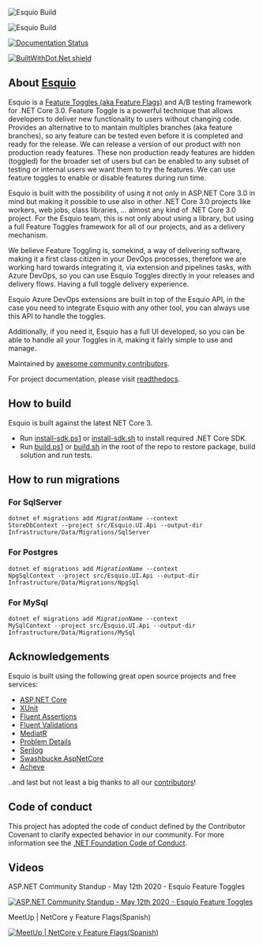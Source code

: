 ![Esquio Build](https://github.com/xabaril/Esquio/workflows/Esquio%20Continous%20Integration/badge.svg?branch=master)

![Esquio Build](https://github.com/xabaril/Esquio/workflows/Esquio%20Nightly%20Build/badge.svg?branch=master)

[![Documentation Status](https://readthedocs.org/projects/esquio/badge/?version=latest)](https://esquio.readthedocs.io/en/latest/?badge=latest)

[![BuiltWithDot.Net shield](https://builtwithdot.net/project/464/esquio/badge)](https://builtwithdot.net/project/464/esquio)

## About [Esquio](https://esquio.readthedocs.io) 

Esquio is a [Feature Toggles (aka Feature Flags)](https://martinfowler.com/articles/feature-toggles.html) and A/B testing framework for .NET Core 3.0. Feature Toggle is a powerful technique that allows developers to deliver new functionality to users without changing code. Provides an alternative to to mantain multiples branches (aka feature branches), so any feature can be tested even before it is completed and ready for the release. We can release a version of our product with non production ready features. These non production ready features are hidden (toggled) for the broader set of users but can be enabled to any subset of testing or internal users we want them to try the features. We can use feature toggles to enable or disable features during run time.

Esquio is built with the possibility of using it not only in ASP.NET Core 3.0 in mind but making it possible to use also in other .NET Core 3.0 projects like workers, web jobs, class libraries, ... almost any kind of .NET Core 3.0 project. For the Esquio team, this is not only about using a library, but using a full Feature Toggles framework for all of our projects, and as a delivery mechanism.

We believe Feature Toggling is, somekind, a way of delivering software, making it a first class citizen in your DevOps processes, therefore we are working hard towards integrating it, via extension and pipelines tasks, with Azure DevOps, so you can use Esquio Toggles directly in your releases and delivery flows. Having a full toggle delivery experience.

Esquio Azure DevOps extensions are built in top of the Esquio API, in the case you need to integrate Esquio with any other tool, you can always use this API to handle the toggles.

Additionally, if you need it, Esquio has a full UI developed, so you can be able to handle all your Toggles in it, making it fairly simple to use and manage.

Maintained by [awesome community contributors](https://github.com/Xabaril/Esquio/graphs/contributors).


For project documentation, please visit [readthedocs](https://esquio.readthedocs.io).


## How to build
Esquio is built against the latest NET Core 3.

* Run [install-sdk.ps1](https://github.com/Xabaril/Esquio/blob/master/install-sdk.ps1) or [install-sdk.sh](https://github.com/Xabaril/Esquio/blob/master/install-sdk.sh) to install required .NET Core SDK.
* Run [build.ps1](https://github.com/Xabaril/Esquio/blob/master/build.ps1) or [build.sh](https://github.com/Xabaril/Esquio/blob/master/build.sh) in the root of the repo to restore package, build solution and run tests.

## How to run migrations
### For SqlServer
<code>dotnet ef migrations add *MigrationName* --context StoreDbContext --project src/Esquio.UI.Api --output-dir Infrastructure/Data/Migrations/SqlServer</code>

### For Postgres
<code>dotnet ef migrations add *MigrationName* --context NpgSqlContext --project src/Esquio.UI.Api --output-dir Infrastructure/Data/Migrations/NpgSql</code>

### For MySql
<code>dotnet ef migrations add *MigrationName* --context MySqlContext --project src/Esquio.UI.Api --output-dir Infrastructure/Data/Migrations/MySql</code>

## Acknowledgements
Esquio is built using the following great open source projects and free services:

* [ASP.NET Core](https://github.com/aspnet)
* [XUnit](https://xunit.github.io/)
* [Fluent Assertions](http://www.fluentassertions.com/)
* [Fluent Validations](https://github.com/JeremySkinner/FluentValidation)
* [MediatR](https://github.com/jbogard/MediatR)
* [Problem Details](https://www.nuget.org/packages/Hellang.Middleware.ProblemDetails)
* [Serilog](https://github.com/serilog/serilog)
* [Swashbucke.AspNetCore](https://github.com/domaindrivendev/Swashbuckle.AspNetCore)
* [Acheve](https://github.com/Xabaril/Acheve.TestHost)

..and last but not least a big thanks to all our [contributors](https://github.com/Xabaril/Esquio/graphs/contributors)!

## Code of conduct

This project has adopted the code of conduct defined by the Contributor Covenant to clarify expected behavior in our community.
For more information see the [.NET Foundation Code of Conduct](https://dotnetfoundation.org/code-of-conduct).

## Videos

ASP.NET Community Standup - May 12th 2020 - Esquio Feature Toggles

[![ASP.NET Community Standup - May 12th 2020 - Esquio Feature Toggles](https://img.youtube.com/vi/qotnVlgYd8c/0.jpg)](https://youtu.be/qotnVlgYd8c?list=PL1rZQsJPBU2St9-Mz1Kaa7rofciyrwWVx&t=225)

MeetUp | NetCore y Feature Flags(Spanish)

[![MeetUp | NetCore y Feature Flags(Spanish)](https://img.youtube.com/vi/VCGZZOFaPL0/0.jpg)](https://www.youtube.com/watch?v=VCGZZOFaPL0)
